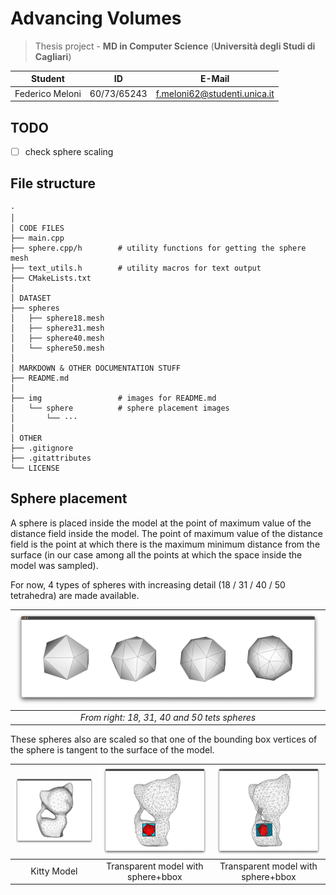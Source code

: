 # Advancing Volumes

> Thesis project - **MD in Computer Science** (**Università degli Studi di Cagliari**)

| **Student**          | **ID**      | **E-Mail**                        |
|----------------------|-------------|-----------------------------------|
| Federico Meloni      | 60/73/65243 | <f.meloni62@studenti.unica.it>    |

## TODO
- [ ] check sphere scaling

## File structure
```
·
│
│ CODE FILES
├── main.cpp
├── sphere.cpp/h        # utility functions for getting the sphere mesh
├── text_utils.h        # utility macros for text output
├── CMakeLists.txt
│
│ DATASET
├── spheres
│   ├── sphere18.mesh
│   ├── sphere31.mesh
│   ├── sphere40.mesh
│   └── sphere50.mesh
│
│ MARKDOWN & OTHER DOCUMENTATION STUFF
├── README.md
│
├── img                 # images for README.md
│   └── sphere          # sphere placement images
│       └── ···
│
│ OTHER
├── .gitignore
├── .gitattributes
└── LICENSE
```

## Sphere placement
A sphere is placed inside the model at the point of maximum value of the distance field inside the model.
The point of maximum value of the distance field is the point at which there is the maximum minimum distance
from the surface (in our case among all the points at which the space inside the model was sampled).

For now, 4 types of spheres with increasing detail (18 / 31 / 40 / 50 tetrahedra) are made available.

|       ![](img/sphere/all_spheres.png)        |
|:--------------------------------------------:|
| *From right: 18, 31, 40 and 50 tets spheres* |

These spheres also are scaled so that one of the bounding box vertices of the sphere is tangent to the surface of the model.

| ![](img/sphere/kitty_model.png) | ![](img/sphere/kitty_model_transparent.png) | ![](img/sphere/kitty_model_transparent45.png) |
|:-------------------------------:|:------------------------------------------:|:--------------------------------------------:|
|           Kitty Model           |     Transparent model with sphere+bbox     |      Transparent model with sphere+bbox      |